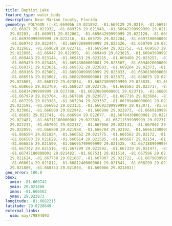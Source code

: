 ```yaml
---
title: Baptist Lake
feature_type: water_body
description: Near Marion County, Florida
geometry: POLYGON ((-81.669066 29.021892, -81.669129 29.0219, -81.669191 29.021913,
  -81.66927 29.021932, -81.669326 29.021948, -81.66942299999999 29.021986, -81.66951400000001
  29.02203, -81.669571 29.022062, -81.66964299999999 29.022128, -81.669675 29.022161,
  -81.66970999999999 29.022216, -81.669729 29.022284, -81.66973900000001 29.022358,
  -81.669742 29.022444, -81.66972699999999 29.022526, -81.669709 29.022582, -81.669662
  29.022662, -81.669628 29.022711, -81.669594 29.022752, -81.669563 29.022797, -81.66950799999999
  29.022896, -81.66947 29.022959, -81.669449 29.023025, -81.66943999999999 29.023092,
  -81.669443 29.023144, -81.669453 29.023215, -81.669466 29.023257, -81.669466 29.023295,
  -81.669439 29.023446, -81.66943000000001 29.023507, -81.66940200000001 29.023573,
  -81.669371 29.023631, -81.669331 29.023683, -81.669284 29.02373, -81.669222 29.023775,
  -81.669166 29.023802, -81.66909099999999 29.023833, -81.66901900000001 29.023855,
  -81.668976 29.023867, -81.66892900000001 29.023872, -81.668875 29.023873, -81.66882200000001
  29.023867, -81.668772 29.023854, -81.66873099999999 29.023835, -81.6687 29.023808,
  -81.668665 29.023769, -81.668627 29.023736, -81.668583 29.023717, -81.668514 29.023709,
  -81.66834299999999 29.023708, -81.66820800000001 29.023719, -81.66808899999999 29.023717,
  -81.667979 29.023704, -81.667886 29.023677, -81.667716 29.023604, -81.667421 29.023448,
  -81.667295 29.023385, -81.667204 29.023337, -81.66709400000001 29.023249, -81.667012
  29.023192, -81.666962 29.023131, -81.66692399999999 29.023071, -81.66690199999999
  29.023002, -81.666889 29.022942, -81.666898 29.022873, -81.66691899999999 29.022802,
  -81.66695 29.022741, -81.666994 29.022677, -81.66704300000001 29.022614, -81.667102
  29.022487, -81.66711100000001 29.022383, -81.66711599999999 29.022311, -81.66710999999999
  29.022237, -81.667091 29.022187, -81.667056 29.022141, -81.667002 29.022094, -81.66694200000001
  29.022059, -81.666808 29.021988, -81.666704 29.02192, -81.66663200000001 29.021865,
  -81.666594 29.021824, -81.666562 29.021775, -81.666562 29.02172, -81.666562 29.021679,
  -81.666583 29.021629, -81.666614 29.021585, -81.666667 29.02154, -81.666748 29.021513,
  -81.666836 29.021509, -81.66695799999999 29.021525, -81.66718899999999 29.021521,
  -81.667242 29.021516, -81.667299 29.021502, -81.667339 29.021477, -81.667402 29.021468,
  -81.66747100000001 29.021482, -81.667531 29.021514, -81.667596 29.021555, -81.667666
  29.021624, -81.667738 29.021687, -81.667807 29.021722, -81.66790399999999 29.021766,
  -81.668024 29.021812, -81.66812400000001 29.021841, -81.668299 29.021871, -81.668475
  29.021889, -81.668753 29.021893, -81.669066 29.021892))
geo_error: 100.0
bbox:
  xmin: -81.669742
  ymin: 29.021468
  xmax: -81.666562
  ymax: 29.023873
longitude: -81.6682215
latitude: 29.0226649
external_links:
  osm: way/79894093
---
```

